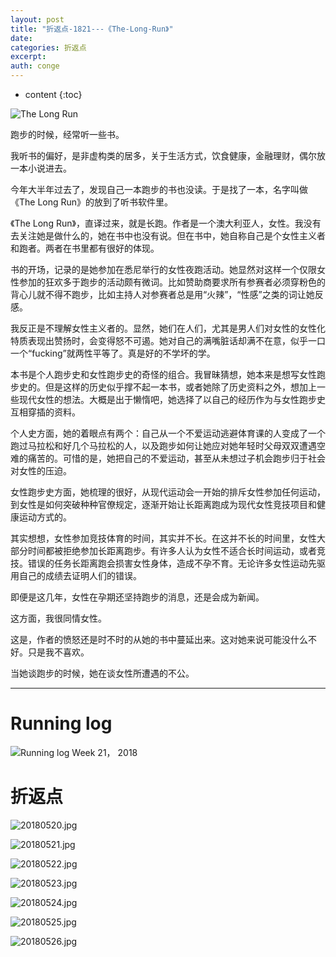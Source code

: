 ```yaml
---
layout: post
title: "折返点-1821---《The-Long-Run》"
date:
categories: 折返点
excerpt:
auth: conge
---
```

* content
{:toc}

![The Long Run](/assets/images/折返点/118382-ab67f0271c26f138.png)

跑步的时候，经常听一些书。

我听书的偏好，是非虚构类的居多，关于生活方式，饮食健康，金融理财，偶尔放一本小说进去。

今年大半年过去了，发现自己一本跑步的书也没读。于是找了一本，名字叫做《The Long Run》的放到了听书软件里。

《The Long Run》，直译过来，就是长跑。作者是一个澳大利亚人，女性。我没有去关注她是做什么的，她在书中也没有说。但在书中，她自称自己是个女性主义者和跑者。两者在书里都有很好的体现。

书的开场，记录的是她参加在悉尼举行的女性夜跑活动。她显然对这样一个仅限女性参加的狂欢多于跑步的活动颇有微词。比如赞助商要求所有参赛者必须穿粉色的背心儿就不得不跑步，比如主持人对参赛者总是用“火辣”，“性感”之类的词让她反感。

我反正是不理解女性主义者的。显然，她们在人们，尤其是男人们对女性的女性化特质表现出赞扬时，会变得怒不可遏。她对自己的满嘴脏话却满不在意，似乎一口一个“fucking”就两性平等了。真是好的不学坏的学。

本书是个人跑步史和女性跑步史的奇怪的组合。我冒昧猜想，她本来是想写女性跑步史的。但是这样的历史似乎撑不起一本书，或者她除了历史资料之外，想加上一些现代女性的想法。大概是出于懒惰吧，她选择了以自己的经历作为与女性跑步史互相穿插的资料。

个人史方面，她的着眼点有两个：自己从一个不爱运动逃避体育课的人变成了一个跑过马拉松和好几个马拉松的人，以及跑步如何让她应对她年轻时父母双双遭遇空难的痛苦的。可惜的是，她把自己的不爱运动，甚至从未想过子机会跑步归于社会对女性的压迫。

女性跑步史方面，她梳理的很好，从现代运动会一开始的排斥女性参加任何运动，到女性是如何突破种种官僚规定，逐渐开始让长距离跑成为现代女性竞技项目和健康运动方式的。

其实想想，女性参加竞技体育的时间，其实并不长。在这并不长的时间里，女性大部分时间都被拒绝参加长距离跑步。有许多人认为女性不适合长时间运动，或者竞技。错误的任务长距离跑会损害女性身体，造成不孕不育。无论许多女性运动先驱用自己的成绩去证明人们的错误。

即便是这几年，女性在孕期还坚持跑步的消息，还是会成为新闻。

这方面，我很同情女性。

这是，作者的愤怒还是时不时的从她的书中蔓延出来。这对她来说可能没什么不好。只是我不喜欢。

当她谈跑步的时候，她在谈女性所遭遇的不公。

----------------

# Running log
![Running log Week 21， 2018](/assets/images/折返点/118382-aafedd0741b431e7.png)

# 折返点
![20180520.jpg](/assets/images/折返点/118382-5e0926991f0e45a6.jpg)

![20180521.jpg](/assets/images/折返点/118382-ab65a0b7e797b53a.jpg)

![20180522.jpg](/assets/images/折返点/118382-246f55e863f82d17.jpg)

![20180523.jpg](/assets/images/折返点/118382-a6aa1433fc618764.jpg)

![20180524.jpg](/assets/images/折返点/118382-06d94b32c6ddf81b.jpg)

![20180525.jpg](/assets/images/折返点/118382-62f6738d6249446a.jpg)

![20180526.jpg](/assets/images/折返点/118382-c24c59bce486590a.jpg)
